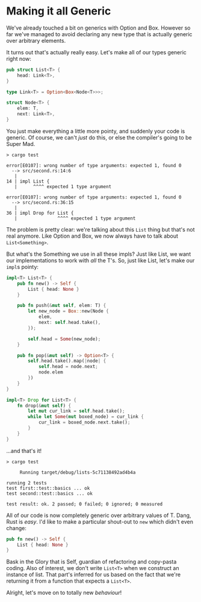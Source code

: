 # Making it all Generic

We've already touched a bit on generics with Option and Box. However so
far we've managed to avoid declaring any new type that is actually generic
over arbitrary elements.

It turns out that's actually really easy. Let's make all of our types generic
right now:

```rust ,ignore
pub struct List<T> {
    head: Link<T>,
}

type Link<T> = Option<Box<Node<T>>>;

struct Node<T> {
    elem: T,
    next: Link<T>,
}
```

You just make everything a little more pointy, and suddenly your code is
generic. Of course, we can't *just* do this, or else the compiler's going
to be Super Mad.


```text
> cargo test

error[E0107]: wrong number of type arguments: expected 1, found 0
  --> src/second.rs:14:6
   |
14 | impl List {
   |      ^^^^ expected 1 type argument

error[E0107]: wrong number of type arguments: expected 1, found 0
  --> src/second.rs:36:15
   |
36 | impl Drop for List {
   |               ^^^^ expected 1 type argument

```

The problem is pretty clear: we're talking about this `List` thing but that's not
real anymore. Like Option and Box, we now always have to talk about
`List<Something>`.

But what's the Something we use in all these impls? Just like List, we want our
implementations to work with *all* the T's. So, just like List, let's make our
`impl`s pointy:


```rust ,ignore
impl<T> List<T> {
    pub fn new() -> Self {
        List { head: None }
    }

    pub fn push(&mut self, elem: T) {
        let new_node = Box::new(Node {
            elem,
            next: self.head.take(),
        });

        self.head = Some(new_node);
    }

    pub fn pop(&mut self) -> Option<T> {
        self.head.take().map(|node| {
            self.head = node.next;
            node.elem
        })
    }
}

impl<T> Drop for List<T> {
    fn drop(&mut self) {
        let mut cur_link = self.head.take();
        while let Some(mut boxed_node) = cur_link {
            cur_link = boxed_node.next.take();
        }
    }
}
```

...and that's it!


```
> cargo test

     Running target/debug/lists-5c71138492ad4b4a

running 2 tests
test first::test::basics ... ok
test second::test::basics ... ok

test result: ok. 2 passed; 0 failed; 0 ignored; 0 measured

```

All of our code is now completely generic over arbitrary values of T. Dang,
Rust is *easy*. I'd like to make a particular shout-out to `new` which didn't
even change:

```rust ,ignore
pub fn new() -> Self {
    List { head: None }
}
```

Bask in the Glory that is Self, guardian of refactoring and copy-pasta coding.
Also of interest, we don't write `List<T>` when we construct an instance of
list. That part's inferred for us based on the fact that we're returning it
from a function that expects a `List<T>`.

Alright, let's move on to totally new *behaviour*!
